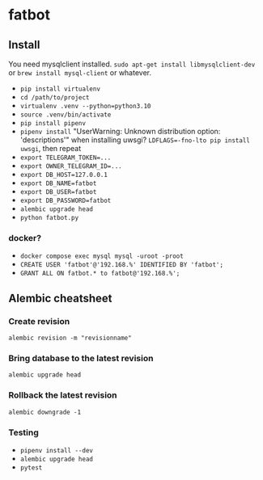 # fatbot

## Install

You need mysqlclient installed. `sudo apt-get install libmysqlclient-dev` or `brew install mysql-client`
or whatever.

- `pip install virtualenv`
- `cd /path/to/project`  
- `virtualenv .venv --python=python3.10`
- `source .venv/bin/activate`
- `pip install pipenv`
- `pipenv install`
    "UserWarning: Unknown distribution option: 'descriptions'" when installing uwsgi?
    `LDFLAGS=-fno-lto pip install uwsgi`, then repeat
- `export TELEGRAM_TOKEN=...`
- `export OWNER_TELEGRAM_ID=...`
- `export DB_HOST=127.0.0.1`
- `export DB_NAME=fatbot`
- `export DB_USER=fatbot`
- `export DB_PASSWORD=fatbot`
- `alembic upgrade head`
- `python fatbot.py`

### docker?

- `docker compose exec mysql mysql -uroot -proot`
- `CREATE USER 'fatbot'@'192.168.%' IDENTIFIED BY 'fatbot';`
- `GRANT ALL ON fatbot.* to fatbot@'192.168.%';`

## Alembic cheatsheet

### Create revision

```
alembic revision -m "revisionname"
```

### Bring database to the latest revision

```
alembic upgrade head
```

### Rollback the latest revision

```
alembic downgrade -1
```

### Testing

- `pipenv install --dev`
- `alembic upgrade head`
- `pytest`
